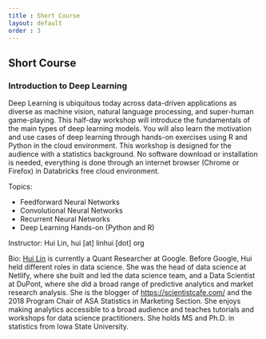 ```yaml
---
title : Short Course
layout: default
order : 3
---
```


## Short Course

### Introduction to Deep Learning 

Deep Learning is ubiquitous today across data-driven applications as diverse as machine vision, natural language processing, and super-human game-playing. This half-day workshop will introduce the fundamentals of the main types of deep learning models.  You will also learn the motivation and use cases of deep learning through hands-on exercises using R and Python in the cloud environment. This workshop is designed for the audience with a statistics background. No software download or installation is needed, everything is done through an internet browser (Chrome or Firefox) in Databricks free cloud environment.

Topics:

* Feedforward Neural Networks
* Convolutional Neural Networks
* Recurrent Neural Networks
* Deep Learning Hands-on (Python and R)

Instructor: Hui Lin, hui [at] linhui [dot] org

Bio: [Hui Lin](https://resume.scientistcafe.com/) is currently a Quant Researcher at Google. Before Google, Hui held different roles in data science. She was the head of data science at Netlify, where she built and led the data science team, and a Data Scientist at DuPont, where she did a broad range of predictive analytics and market research analysis. She is the blogger of https://scientistcafe.com/ and the 2018 Program Chair of ASA Statistics in Marketing Section. She enjoys making analytics accessible to a broad audience and teaches tutorials and workshops for data science practitioners. She holds MS and Ph.D. in statistics from Iowa State University.